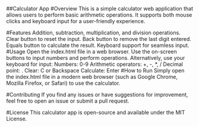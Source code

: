

##Calculator App
#Overview
This is a simple calculator web application that allows users to perform basic arithmetic operations. It supports both mouse clicks and keyboard input for a user-friendly experience.

#Features
Addition, subtraction, multiplication, and division operations.
Clear button to reset the input.
Back button to remove the last digit entered.
Equals button to calculate the result.
Keyboard support for seamless input.
#Usage
Open the index.html file in a web browser.
Use the on-screen buttons to input numbers and perform operations.
Alternatively, use your keyboard for input:
Numbers: 0-9
Arithmetic operators: +, -, *, /
Decimal point: .
Clear: C or Backspace
Calculate: Enter
#How to Run
Simply open the index.html file in a modern web browser (such as Google Chrome, Mozilla Firefox, or Safari) to use the calculator.

#Contributing
If you find any issues or have suggestions for improvement, feel free to open an issue or submit a pull request.

#License
This calculator app is open-source and available under the MIT License.
